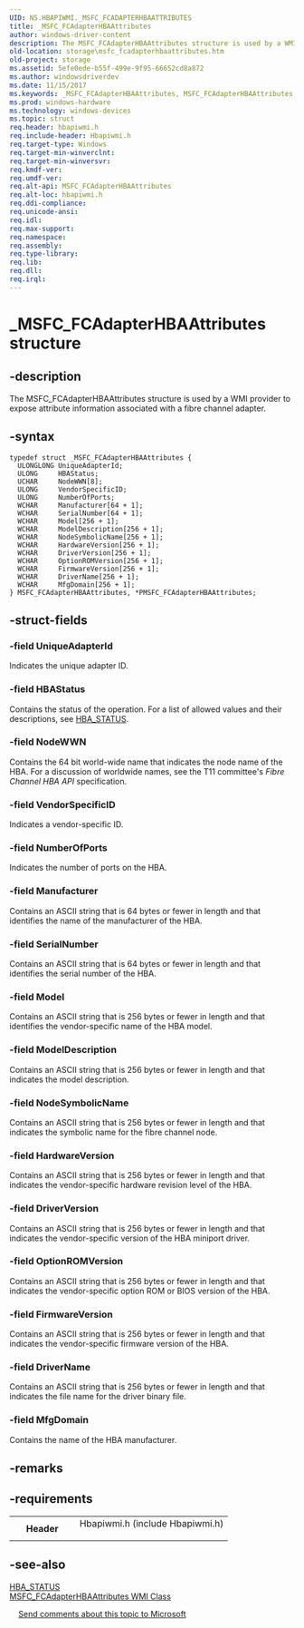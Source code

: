 ```yaml
---
UID: NS.HBAPIWMI._MSFC_FCADAPTERHBAATTRIBUTES
title: _MSFC_FCAdapterHBAAttributes
author: windows-driver-content
description: The MSFC_FCAdapterHBAAttributes structure is used by a WMI provider to expose attribute information associated with a fibre channel adapter.
old-location: storage\msfc_fcadapterhbaattributes.htm
old-project: storage
ms.assetid: 5efe0ede-b55f-499e-9f95-66652cd8a872
ms.author: windowsdriverdev
ms.date: 11/15/2017
ms.keywords: _MSFC_FCAdapterHBAAttributes, MSFC_FCAdapterHBAAttributes, *PMSFC_FCAdapterHBAAttributes
ms.prod: windows-hardware
ms.technology: windows-devices
ms.topic: struct
req.header: hbapiwmi.h
req.include-header: Hbapiwmi.h
req.target-type: Windows
req.target-min-winverclnt: 
req.target-min-winversvr: 
req.kmdf-ver: 
req.umdf-ver: 
req.alt-api: MSFC_FCAdapterHBAAttributes
req.alt-loc: hbapiwmi.h
req.ddi-compliance: 
req.unicode-ansi: 
req.idl: 
req.max-support: 
req.namespace: 
req.assembly: 
req.type-library: 
req.lib: 
req.dll: 
req.irql: 
---
```


# _MSFC_FCAdapterHBAAttributes structure



## -description
The MSFC_FCAdapterHBAAttributes structure is used by a WMI provider to expose attribute information associated with a fibre channel adapter. 


## -syntax

````
typedef struct _MSFC_FCAdapterHBAAttributes {
  ULONGLONG UniqueAdapterId;
  ULONG     HBAStatus;
  UCHAR     NodeWWN[8];
  ULONG     VendorSpecificID;
  ULONG     NumberOfPorts;
  WCHAR     Manufacturer[64 + 1];
  WCHAR     SerialNumber[64 + 1];
  WCHAR     Model[256 + 1];
  WCHAR     ModelDescription[256 + 1];
  WCHAR     NodeSymbolicName[256 + 1];
  WCHAR     HardwareVersion[256 + 1];
  WCHAR     DriverVersion[256 + 1];
  WCHAR     OptionROMVersion[256 + 1];
  WCHAR     FirmwareVersion[256 + 1];
  WCHAR     DriverName[256 + 1];
  WCHAR     MfgDomain[256 + 1];
} MSFC_FCAdapterHBAAttributes, *PMSFC_FCAdapterHBAAttributes;
````


## -struct-fields

### -field UniqueAdapterId

Indicates the unique adapter ID. 

### -field HBAStatus

Contains the status of the operation. For a list of allowed values and their descriptions, see <a href="storage.hba_status">HBA_STATUS</a>. 

### -field NodeWWN

Contains the 64 bit world-wide name that indicates the node name of the HBA. For a discussion of worldwide names, see the T11 committee's <i>Fibre Channel HBA API</i> specification.

### -field VendorSpecificID

Indicates a vendor-specific ID.

### -field NumberOfPorts

Indicates the number of ports on the HBA. 

### -field Manufacturer

Contains an ASCII string that is 64 bytes or fewer in length and that identifies the name of the manufacturer of the HBA.

### -field SerialNumber

Contains an ASCII string that is 64 bytes or fewer in length and that identifies the serial number of the HBA.

### -field Model

Contains an ASCII string that is 256 bytes or fewer in length and that identifies the vendor-specific name of the HBA model.

### -field ModelDescription

Contains an ASCII string that is 256 bytes or fewer in length and that indicates the model description. 

### -field NodeSymbolicName

Contains an ASCII string that is 256 bytes or fewer in length and that indicates the symbolic name for the fibre channel node. 

### -field HardwareVersion

Contains an ASCII string that is 256 bytes or fewer in length and that indicates the vendor-specific hardware revision level of the HBA.

### -field DriverVersion

Contains an ASCII string that is 256 bytes or fewer in length and that indicates the vendor-specific version of the HBA miniport driver. 

### -field OptionROMVersion

Contains an ASCII string that is 256 bytes or fewer in length and that indicates the vendor-specific option ROM or BIOS version of the HBA.

### -field FirmwareVersion

Contains an ASCII string that is 256 bytes or fewer in length and that indicates the vendor-specific firmware version of the HBA.

### -field DriverName

Contains an ASCII string that is 256 bytes or fewer in length and that indicates the file name for the driver binary file. 

### -field MfgDomain

Contains the name of the HBA manufacturer. 

## -remarks


## -requirements
<table>
<tr>
<th width="30%">
Header
</th>
<td width="70%">
<dl>
<dt>Hbapiwmi.h (include Hbapiwmi.h)</dt>
</dl>
</td>
</tr>
</table>

## -see-also
<dl>
<dt>
<a href="storage.hba_status">HBA_STATUS</a>
</dt>
<dt>
<a href="storage.msfc_fcadapterhbaattributes_wmi_class">MSFC_FCAdapterHBAAttributes WMI Class</a>
</dt>
</dl>
 
 
<a href="mailto:wsddocfb@microsoft.com?subject=Documentation%20feedback [storage\storage]:%20MSFC_FCAdapterHBAAttributes structure%20 RELEASE:%20(11/15/2017)&amp;body=%0A%0APRIVACY STATEMENT%0A%0AWe use your feedback to improve the documentation. We don't use your email address for any other purpose, and we'll remove your email address from our system after the issue that you're reporting is fixed. While we're working to fix this issue, we might send you an email message to ask for more info. Later, we might also send you an email message to let you know that we've addressed your feedback.%0A%0AFor more info about Microsoft's privacy policy, see http://privacy.microsoft.com/en-us/default.aspx." title="Send comments about this topic to Microsoft">Send comments about this topic to Microsoft</a>
